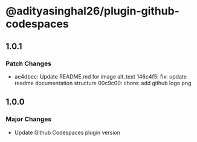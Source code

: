 # @adityasinghal26/plugin-github-codespaces

## 1.0.1

### Patch Changes

- ae4dbec: Update README.md for image alt_text
  146c4f5: fix: update readme documentation structure
  00c9c00: chore: add github logo png

## 1.0.0

### Major Changes

- Update Github Codespaces plugin version

